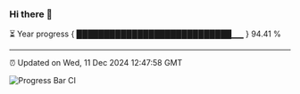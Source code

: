 ### Hi there 👋

⏳ Year progress { ████████████████████████████▁▁ } 94.41 %

---

⏰ Updated on Wed, 11 Dec 2024 12:47:58 GMT

![Progress Bar CI](https://github.com/ZhaoGui/ZhaoGui/workflows/Progress%20Bar%20CI/badge.svg)
